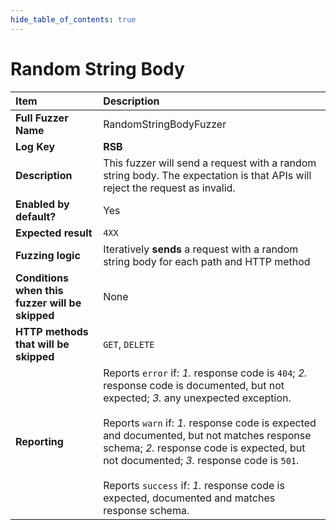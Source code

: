 ```yaml
--- 
hide_table_of_contents: true
---
```


# Random String Body

| Item                                            | Description                                                                                                                                                                                                                                                                                                                                                                                                                                 |
|:------------------------------------------------|:--------------------------------------------------------------------------------------------------------------------------------------------------------------------------------------------------------------------------------------------------------------------------------------------------------------------------------------------------------------------------------------------------------------------------------------------|
| **Full Fuzzer Name**                            | RandomStringBodyFuzzer                                                                                                                                                                                                                                                                                                                                                                                                                      |
| **Log Key**                                     | **RSB**                                                                                                                                                                                                                                                                                                                                                                                                                                     |
| **Description**                                 | This fuzzer will send a request with a random string body. The expectation is that APIs will reject the request as invalid.                                                                                                                                                                                                                                                                                                                 |
| **Enabled by default?**                         | Yes                                                                                                                                                                                                                                                                                                                                                                                                                                         |
| **Expected result**                             | `4XX`                                                                                                                                                                                                                                                                                                                                                                                                                                       |
| **Fuzzing logic**                               | Iteratively **sends** a request with a random string body for each path and HTTP method                                                                                                                                                                                                                                                                                                                                                     |
| **Conditions when this fuzzer will be skipped** | None                                                                                                                                                                                                                                                                                                                                                                                                                                        |
| **HTTP methods that will be skipped**           | `GET`, `DELETE`                                                                                                                                                                                                                                                                                                                                                                                                                             |
| **Reporting**                                   | Reports `error` if: *1.* response code is `404`; *2.* response code is documented, but not expected; *3.* any unexpected exception. <br/><br/> Reports `warn` if: *1.* response code is expected and documented, but not matches response schema; *2.* response code is expected, but not documented; *3.* response code is `501`. <br/><br/> Reports `success` if: *1.* response code is expected, documented and matches response schema. | 
